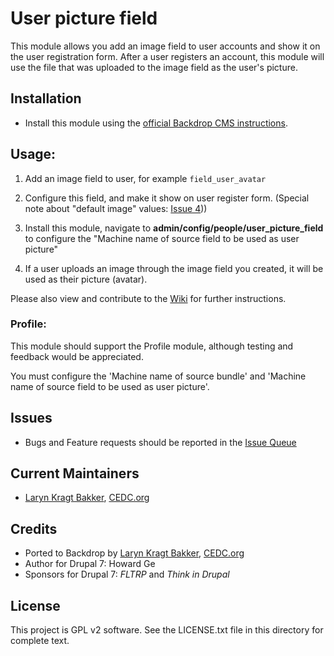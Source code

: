 # User picture field

This module allows you add an image field to user accounts and show it on the
user registration form. After a user registers an account, this module will use
the file that was uploaded to the image field as the user's picture.

## Installation

- Install this module using the
  [official Backdrop CMS instructions](https://backdropcms.org/guide/modules).

## Usage:

1. Add an image field to user, for example `field_user_avatar`

2. Configure this field, and make it show on user register form. (Special note
   about "default image" values:
   [Issue 4](https://github.com/backdrop-contrib/user_picture_field/issues/4)))

3. Install this module, navigate to **admin/config/people/user_picture_field**
   to configure the "Machine name of source field to be used as user picture"

4. If a user uploads an image through the image field you created, it will be
   used as their picture (avatar).

Please also view and contribute to the
[Wiki](https://github.com/backdrop-contrib/user_picture_field/wiki) for further
instructions.

### Profile:

This module should support the Profile module, although testing and feedback
would be appreciated.

You must configure the 'Machine name of source bundle' and 'Machine name of
source field to be used as user picture'.

## Issues

 - Bugs and Feature requests should be reported in the
[Issue Queue](https://github.com/backdrop-contrib/user_picture_field/issues)

## Current Maintainers

- [Laryn Kragt Bakker](https://github.com/laryn/), [CEDC.org](https://CEDC.org)

## Credits

 - Ported to Backdrop by [Laryn Kragt Bakker](https://github.com/laryn/),
   [CEDC.org](https://CEDC.org)
 - Author for Drupal 7: Howard Ge
 - Sponsors for Drupal 7: _FLTRP_ and _Think in Drupal_

## License

This project is GPL v2 software. See the LICENSE.txt file in this directory for
complete text.

